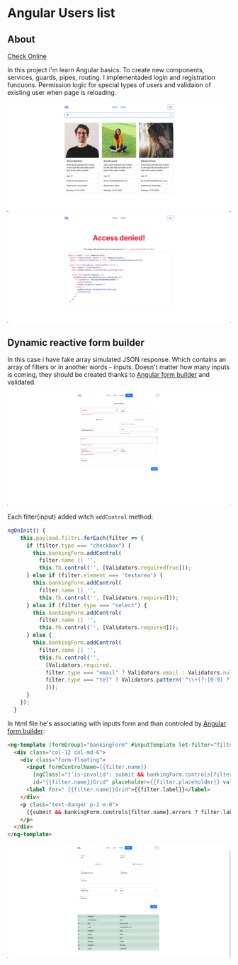 # Angular Users list

## About

[Check Online](https://angular-ul.netlify.app/#/)

In this project i'm learn Angular basics. To create new components, services, guards, pipes, routing. I implementaded login and registration funcuons. Permission logic for special types of users and validaion of existing user when page is reloading.

![Preview](./src/assets/images/search.png)
![Preview](./src/assets/images/main.png)

## Dynamic reactive form builder

In this case i have fake array simulated JSON response. Which contains an array of filters or in another words - inputs. Doesn't matter how many inputs is coming, they should be created thanks to [Angular form builder](https://angular.io/api/forms/FormBuilder) and validated.

![Preview](./src/assets/images/invalid.png)

Each filter(input) added witch `addControl` method:

```ts
ngOnInit() {
    this.payload.filtri.forEach(filter => {
      if (filter.type === "checkbox") {
        this.bankingForm.addControl(
          filter.name || '',
          this.fb.control('', [Validators.requiredTrue]));
      } else if (filter.element === 'textarea') {
        this.bankingForm.addControl(
          filter.name || '',
          this.fb.control('', [Validators.required]));
      } else if (filter.type === "select") {
        this.bankingForm.addControl(
          filter.name || '',
          this.fb.control('', [Validators.required]));
      } else {
        this.bankingForm.addControl(
          filter.name || '',
          this.fb.control('',
            [Validators.required,
            filter.type === "email" ? Validators.email : Validators.nullValidator,
            filter.type === "tel" ? Validators.pattern('^\\+(?:[0-9] ?){6,14}[0-9]$') : Validators.nullValidator,
            ]));
      }
    });
  }
```

In html file he's associating with inputs form and than controled by [Angular form builder](https://angular.io/api/forms/FormBuilder):

```html
<ng-template [formGroup]="bankingForm" #inputTemplate let-filter="filter" let-bankingForm="bankingForm">
  <div class="col-12 col-md-6">
    <div class="form-floating">
      <input formControlName={{filter.name}}
        [ngClass]="{'is-invalid': submit && bankingForm.controls[filter.name]?.errors}" type={{filter.type}}
        id="{{filter.name}}Grid" placeholder={{filter.placeholder}} value="" class="form-control" aria-label="Input">
      <label for=" {{filter.name}}Grid">{{filter.label}}</label>
    </div>
    <p class="text-danger p-2 m-0">
      {{submit && bankingForm.controls[filter.name].errors ? filter.label + ' is required' : '' }}
    </p>
  </div>
</ng-template>
```

![Preview](./src/assets/images/valid.png)
